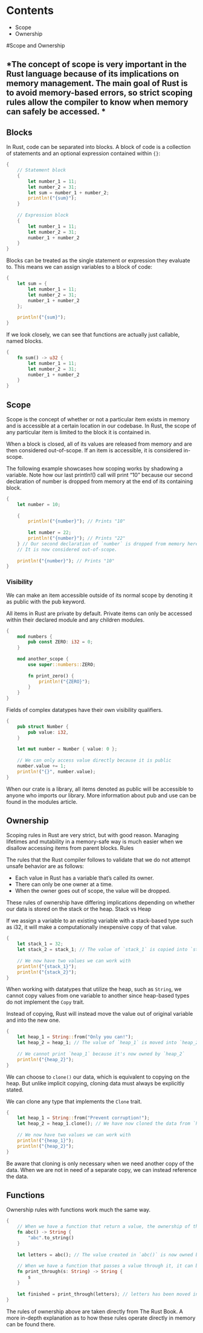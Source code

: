 # Contents
- Scope
- Ownership

#Scope and Ownership

## *The concept of scope is very important in the Rust language because of its implications on memory management. The main goal of Rust is to avoid memory-based errors, so strict scoping rules allow the compiler to know when memory can safely be accessed. *

## Blocks
In Rust, code can be separated into blocks. A block of code is a collection of statements and an optional expression contained within `{}`:

```rust
{
    // Statement block
    {
        let number_1 = 11;
        let number_2 = 31;
        let sum = number_1 + number_2;
        println!("{sum}");
    }
    
    // Expression block
    {
        let number_1 = 11;
        let number_2 = 31;
        number_1 + number_2
    }
}
```

Blocks can be treated as the single statement or expression they evaluate to. This means we can assign variables to a block of code:

```rust
{
    let sum = {
        let number_1 = 11;
        let number_2 = 31;
        number_1 + number_2
    };
    
    println!("{sum}");
}
```

If we look closely, we can see that functions are actually just callable, named blocks.

```rust
{
    fn sum() -> u32 {
        let number_1 = 11;
        let number_2 = 31;
        number_1 + number_2
    }
}
```

## Scope
Scope is the concept of whether or not a particular item exists in memory and is accessible at a certain location in our codebase. In Rust, the scope of any particular item is limited to the block it is contained in.

When a block is closed, all of its values are released from memory and are then considered out-of-scope. If an item is accessible, it is considered in-scope.

The following example showcases how scoping works by shadowing a variable. Note how our last println!() call will print “10” because our second declaration of number is dropped from memory at the end of its containing block.

```rust
{
    let number = 10;
    
    {
        println!("{number}"); // Prints "10"
    
        let number = 22;
        println!("{number}"); // Prints "22"
    } // Our second declaration of `number` is dropped from memory here.
    // It is now considered out-of-scope.
    
    println!("{number}"); // Prints "10"
}
```

### Visibility
We can make an item accessible outside of its normal scope by denoting it as public with the pub keyword.

All items in Rust are private by default. Private items can only be accessed within their declared module and any children modules.

```rust
{
    mod numbers {
        pub const ZERO: i32 = 0;
    }
    
    mod another_scope {
        use super::numbers::ZERO;
    
        fn print_zero() {
            println!("{ZERO}");
        }
    }
}
```

Fields of complex datatypes have their own visibility qualifiers.

```rust
{
    pub struct Number {
        pub value: i32,
    }
    
    let mut number = Number { value: 0 };
    
    // We can only access value directly because it is public
    number.value += 1;
    println!("{}", number.value);
}
```

When our crate is a library, all items denoted as public will be accessible to anyone who imports our library. More information about pub and use can be found in the modules article.

## Ownership
Scoping rules in Rust are very strict, but with good reason. Managing lifetimes and mutability in a memory-safe way is much easier when we disallow accessing items from parent blocks.
Rules

The rules that the Rust compiler follows to validate that we do not attempt unsafe behavior are as follows:

- Each value in Rust has a variable that’s called its owner.
- There can only be one owner at a time.
- When the owner goes out of scope, the value will be dropped.

These rules of ownership have differing implications depending on whether our data is stored on the stack or the heap.
Stack vs Heap

If we assign a variable to an existing variable with a stack-based type such as i32, it will make a computationally inexpensive copy of that value.

```rust
{
    let stack_1 = 32;
    let stack_2 = stack_1; // The value of `stack_1` is copied into `stack_2`
    
    // We now have two values we can work with
    println!("{stack_1}");
    println!("{stack_2}");
}
```

When working with datatypes that utilize the heap, such as `String`, we cannot copy values from one variable to another since heap-based types do not implement the `Copy` trait.

Instead of copying, Rust will instead move the value out of original variable and into the new one.

```rust
{
    let heap_1 = String::from("Only you can!");
    let heap_2 = heap_1; // The value of `heap_1` is moved into `heap_2`
    
    // We cannot print `heap_1` because it's now owned by `heap_2`
    println!("{heap_2}");
}
```

We can choose to `clone()` our data, which is equivalent to copying on the heap. But unlike implicit copying, cloning data must always be explicitly stated.

We can clone any type that implements the `Clone` trait.

```rust
{
    let heap_1 = String::from("Prevent corruption!");
    let heap_2 = heap_1.clone(); // We have now cloned the data from `heap_1` into `heap_2`
    
    // We now have two values we can work with
    println!("{heap_1}");
    println!("{heap_2}");
}
```

Be aware that cloning is only necessary when we need another copy of the data. When we are not in need of a separate copy, we can instead reference the data.

## Functions
Ownership rules with functions work much the same way.

```rust
{
    // When we have a function that return a value, the ownership of that value is passed to the caller.
    fn abc() -> String {
        "abc".to_string()
    }
    
    let letters = abc(); // The value created in `abc()` is now owned by `letters`
    
    // When we have a function that passes a value through it, it can be thought of as temporarily taking ownership of that value until the function call has completed.
    fn print_through(s: String) -> String {
        s
    }
    
    let finished = print_through(letters); // letters has been moved into finished
}
```

The rules of ownership above are taken directly from The Rust Book. A more in-depth explanation as to how these rules operate directly in memory can be found there.